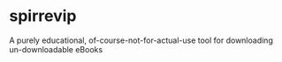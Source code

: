 # spirrevip
A purely educational, of-course-not-for-actual-use tool for downloading un-downloadable eBooks 
